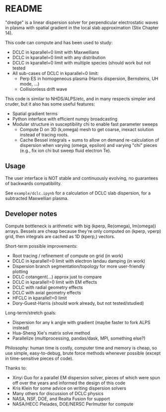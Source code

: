 README
======

"dredge" is a linear dispersion solver for perpendicular electrostatic waves in
plasma with spatial gradient in the local slab approximation (Stix Chapter 14).

This code can compute and has been used to study:
* DCLC in kparallel=0 limit with Maxwellians
* DCLC in kparallel=0 limit with any distribution
* DCLC in kparallel=0 limit with multiple species (should work but not tested
* All sub-cases of DCLC in kparallel=0 limit:
  + Perp ES in homogeneous plasma (Harris dispersion, Bernsteins, UH mode, ...)
  + Collisionless drift wave

This code is similar to NHDS/ALPS/etc, and in many respects simpler and cruder,
but it also has some useful features:
* Spatial gradient terms
* Python interface with efficient numpy broadcasting
* Modular structure in susceptibility chi to enable fast parameter sweeps
  + Compute D on 3D (k,omega) mesh to get coarse, inexact solution instead of
    tracing roots.
  + Cache Bessel integrals + sums to allow on demand re-calculation of
    dispersion when varying (omega, epsilon) and varying "chi" pieces (e.g.,
    fix ion chi but sweep fluid electron Te).


Usage
-----

The user interface is NOT stable and continuously evolving, no guarantees of
backwards compatibility.

See `example/dclc.ipynb` for a calculation of DCLC slab dispersion, for a
subtracted Maxwellian plasma.


Developer notes
---------------

Compute bottleneck is arithmetic with big (kperp, Re(omega), Im(omega)) arrays.
Bessels are cheap because they're only computed on (kperp, vperp) grid, then
integrals are cached as 1D (kperp,) vectors.

Short-term possible improvements:
* Root tracing / refinement of compute on grid (in work)
* DCLC in kparallel!=0 limit with electron landau damping (in work)
* Dispersion branch segmentation/topology for more user-friendly plotting
* DCLC cotangent(...) approx just to compare
* DCLC in kparallel!=0 limit with EM effects
* DCLC with radial geometry effects
* DCLC with axial geometry effects
* HFCLC in kparallel!=0 limit
* Dory-Guest-Harris (should work already, but not tested/studied)

Long-term/stretch goals:
* Dispersion for any k angle with gradient (maybe faster to fork ALPS instead)
* Hua-Sheng Xie's matrix solve method
* Parallelize (multiprocessing, pandas/dask, MPI, something else?)

Philosophy: human time is costly, computer time and memory is cheap, so use
simple, easy-to-debug, brute force methods whenever possible (except in
time-sensitive pieces of code).

Thanks to:
* Xinyi Guo for a parallel EM dispersion solver, pieces of which were spun off
  over the years and informed the design of this code
* Kris Klein for some advice on writing dispersion solvers
* Many others for discussion of DCLC physics
* NASA, NSF, DOE, and Realta Fusion for support
* NASA/HECC Pleiades, DOE/NERSC Perlmutter for compute
